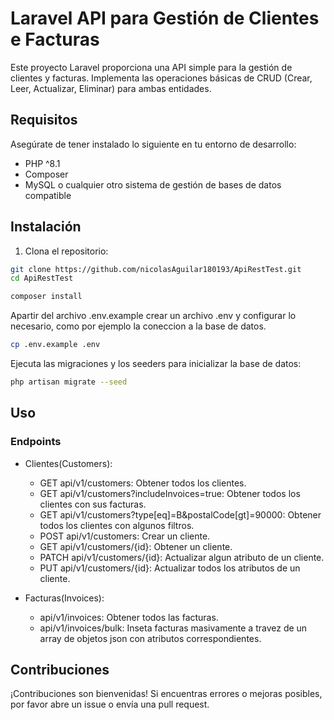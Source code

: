 # Laravel API para Gestión de Clientes e Facturas

Este proyecto Laravel proporciona una API simple para la gestión de clientes y facturas. Implementa las operaciones básicas de CRUD (Crear, Leer, Actualizar, Eliminar) para ambas entidades. 

## Requisitos

Asegúrate de tener instalado lo siguiente en tu entorno de desarrollo:

- PHP ^8.1
- Composer
- MySQL o cualquier otro sistema de gestión de bases de datos compatible

## Instalación

1. Clona el repositorio:

```bash
git clone https://github.com/nicolasAguilar180193/ApiRestTest.git
cd ApiRestTest

composer install
```

Apartir del archivo .env.example crear un archivo .env y configurar lo necesario, como por ejemplo la coneccion a la base de datos.

```bash
cp .env.example .env
```

Ejecuta las migraciones y los seeders para inicializar la base de datos:

```bash
php artisan migrate --seed
```

## Uso

### Endpoints

* Clientes(Customers):
    * GET api/v1/customers: Obtener todos los clientes.
    * GET api/v1/customers?includeInvoices=true: Obtener todos los clientes con sus facturas.
    * GET api/v1/customers?type[eq]=B&postalCode[gt]=90000: Obtener todos los clientes con algunos filtros.
    * POST api/v1/customers: Crear un cliente.
    * GET api/v1/customers/{id}: Obtener un cliente.
    * PATCH api/v1/customers/{id}: Actualizar algun atributo de un cliente.
    * PUT api/v1/customers/{id}: Actualizar todos los atributos de un cliente.

* Facturas(Invoices):
    * api/v1/invoices: Obtener todos las facturas.
    * api/v1/invoices/bulk: Inseta facturas masivamente a travez de un array de objetos json con atributos correspondientes.


## Contribuciones

¡Contribuciones son bienvenidas! Si encuentras errores o mejoras posibles, por favor abre un issue o envía una pull request.